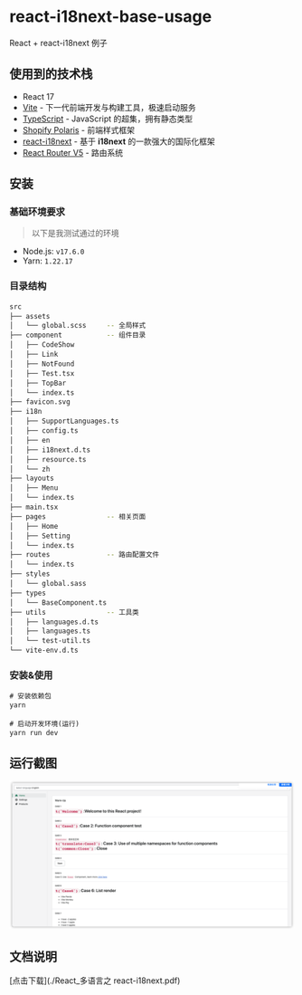 # react-i18next-base-usage

React + react-i18next 例子

## 使用到的技术栈

- React 17
- [Vite](https://cn.vitejs.dev/guide/) - 下一代前端开发与构建工具，极速启动服务
- [TypeScript](https://www.typescriptlang.org/zh/docs/) - JavaScript 的超集，拥有静态类型
- [Shopify Polaris](https://polaris.shopify.com/) - 前端样式框架
- [react-i18next](https://react.i18next.com/) - 基于 **i18next** 的一款强大的国际化框架
- [React Router V5](https://v5.reactrouter.com/) - 路由系统

## 安装

### 基础环境要求

> 以下是我测试通过的环境

- Node.js: `v17.6.0`
- Yarn: `1.22.17`

### 目录结构

```bash
src
├── assets
│   └── global.scss     -- 全局样式
├── component           -- 组件目录
│   ├── CodeShow
│   ├── Link
│   ├── NotFound
│   ├── Test.tsx
│   ├── TopBar
│   └── index.ts
├── favicon.svg
├── i18n
│   ├── SupportLanguages.ts
│   ├── config.ts
│   ├── en
│   ├── i18next.d.ts
│   ├── resource.ts
│   └── zh
├── layouts
│   ├── Menu
│   └── index.ts
├── main.tsx
├── pages               -- 相关页面
│   ├── Home
│   ├── Setting
│   └── index.ts
├── routes              -- 路由配置文件
│   └── index.ts
├── styles
│   └── global.sass
├── types
│   └── BaseComponent.ts
├── utils               -- 工具类
│   ├── languages.d.ts
│   ├── languages.ts
│   └── test-util.ts
└── vite-env.d.ts
```

### 安装&使用

```shell
# 安装依赖包
yarn

# 启动开发环境(运行)
yarn run dev
```

## 运行截图

![运行截图](_images/1.png)

## 文档说明

[点击下载](./React_多语言之 react-i18next.pdf)
